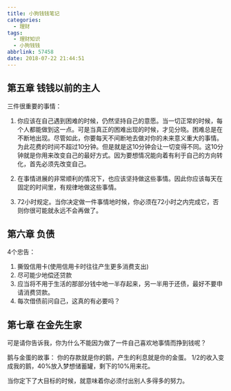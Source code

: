```yaml
---
title: 小狗钱钱笔记
categories:
  - 理财
tags:
  - 理财知识
  - 小狗钱钱
abbrlink: 57458
date: 2018-07-22 21:44:51
---
```


## 第五章 钱钱以前的主人

三件很重要的事情：
1. 你应该在自己遇到困难的时候，仍然坚持自己的意愿。当一切正常的时候，每个人都能做到这一点。可是当真正的困难出现的时候，才见分晓。困难总是在不断地出现。尽管如此，你要每天不间断地去做对你的未来意义重大的事情。为此花费的时间不超过10分钟。但是就是这10分钟会让一切变得不同。这10分钟就是你用来改变自己的最好方式。因为要想情况能向着有利于自己的方向转化，首先必须先改变自己。

2. 在事情进展的非常顺利的情况下，也应该坚持做这些事情。因此你应该每天在固定的时间里，有规律地做这些事情。

3. 72小时规定。当你决定做一件事情地时候，你必须在72小时之内完成它，否则你很可能就永远不会再做了。

## 第六章 负债

4个忠告：
1. 撕毁信用卡(使用信用卡时往往产生更多消费支出)
2. 尽可能少地偿还贷款
3. 应当将不用于生活的那部分钱中地一半存起来，另一半用于还债，最好不要申请消费贷款。
4. 每次借债前问自己，这真的有必要吗？

## 第七章 在金先生家

可是请你告诉我，你为什么不能因为做了一件自己喜欢地事情而挣到钱呢？

鹅与金蛋的故事：
你的存款就是你的鹅，产生的利息就是你的金蛋。
1/2的收入变成我的鹅，40%放入梦想储蓄罐，剩下的10%用来花。

当你定下了大目标的时候，就意味着你必须付出别人多得多的努力。



